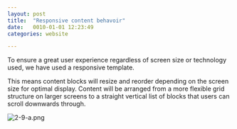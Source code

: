 ```yaml
---
layout: post
title:  "Responsive content behavoir"
date:   0010-01-01 12:23:49
categories: website

---
```


To ensure a great user experience regardless of screen size or technology used, we have used a responsive template.

This means content blocks will resize and reorder depending on the screen size for optimal display. Content will be arranged from a more flexible grid structure on larger screens to a straight vertical list of blocks that users can scroll downwards through.

<div class="c-image">
  <img src="/innovation-lab-brand-guidelines/images/02-website/02-03-responsive-content-behavoir/2-9-a.png" alt="2-9-a.png">
</div>
